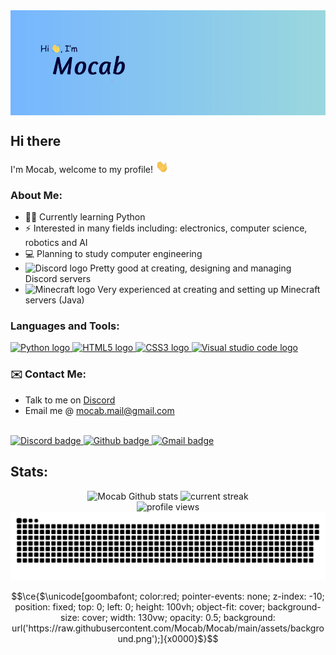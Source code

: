 <img src="./assets/banner.jpg" alt="heading banner" align="center">

## Hi there

I'm Mocab, welcome to my profile! <img src="./assets/wave.gif" height="20px">

### About Me:

-   ✍🏻 Currently learning Python
-   ⚡ Interested in many fields including: electronics, computer science, robotics and AI
-   💻 Planning to study computer engineering
-   <img src="https://raw.githubusercontent.com/danielcranney/profileme-dev/main/public/icons/socials/discord.svg" alt="Discord logo" height="20"> Pretty good at creating, designing and managing Discord servers
-   <img src="https://cdn.freebiesupply.com/logos/large/2x/minecraft-1-logo-png-transparent.png" alt="Minecraft logo" height="20"> Very experienced at creating and setting up Minecraft servers (Java)

### Languages and Tools:

<a href="https://www.python.org/" target="_blank">
    <img src="https://skillicons.dev/icons?i=py" alt="Python logo">
</a>
<a href="https://developer.mozilla.org/en-US/docs/Glossary/HTML5" target="_blank">
    <img src="https://skillicons.dev/icons?i=html" alt="HTML5 logo">
</a>
<a href="https://www.w3.org/TR/CSS/#css" target="_blank">
    <img src="https://skillicons.dev/icons?i=css" alt="CSS3 logo">
</a>
<a href="https://code.visualstudio.com/" target="_blank">
    <img src="https://skillicons.dev/icons?i=vscode" alt="Visual studio code logo">
</a>

### ✉️ Contact Me:

-   Talk to me on <a href="https://discord.com/users/450225492876984320">Discord</a>
-   Email me @ [mocab.mail@gmail.com](mailto:mocab.mail@gmail.com)

<br>
<a href="https://discord.com/users/450225492876984320" target="_blank">
<img src="https://img.shields.io/badge/Discord-5865F2?style=for-the-badge&logo=discord&logoColor=white" alt="Discord badge">
<a href="https://github.com/mocab" target="_blank">
<img src="https://img.shields.io/badge/github-%2324292e.svg?&style=for-the-badge&logo=github&logoColor=white" alt="Github badge">
<a href="mailto:mocab.mail@gmail.com"><img src="https://img.shields.io/badge/Gmail-D14836?style=for-the-badge&logo=gmail&logoColor=white" alt="Gmail badge"></a>

## Stats:

<div align="center">
<img src="https://vercel-readme-stats-mocabs-projects.vercel.app/api?username=mocab&count_private=true&theme=algolia&show_icons=true" alt="Mocab Github stats">

<img src="https://streak-stats.demolab.com/?user=mocab&theme=dark)](https://git.io/streak-stats&theme=github-dark-blue" alt="current streak">

<br>
<img src="https://komarev.com/ghpvc/?username=mocab&label=Profile%20views&color=0e75b6&style=flat" alt="profile views">
<br>

<img src="https://raw.githubusercontent.com/Mocab/Mocab/output/github-contribution-grid-snake-dark.svg" alt="snake animation">
</div>

```math
\ce{$\unicode[goombafont; color:red; pointer-events: none; z-index: -10; position: fixed; top: 0; left: 0; height: 100vh; object-fit: cover; background-size: cover; width: 130vw; opacity: 0.5; background: url('https://raw.githubusercontent.com/Mocab/Mocab/main/assets/background.png');]{x0000}$}
```
